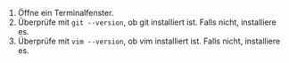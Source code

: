 1. Öffne ein Terminalfenster.
2. Überprüfe mit `git --version`, ob git installiert ist. Falls nicht, installiere es.
3. Überprüfe mit `vim --version`, ob vim installiert ist. Falls nicht, installiere es.

